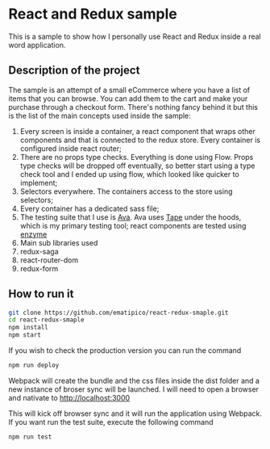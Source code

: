 # React and Redux sample #

This is a sample to show how I personally use React and Redux inside a real word application.

## Description of the project ##

The sample is an attempt of a small eCommerce where you have a list of items that you can browse. You can add them to the cart and make your purchase through a checkout form. There's nothing fancy behind it but this is the list of the main concepts used inside the sample:

1. Every screen is inside a container, a react component that wraps other components and that is connected to the redux store.
   Every container is configured inside react router;
2. There are no props type checks. Everything is done using Flow. Props type checks will be dropped off eventually, so better start using a type check tool and I ended up using flow, which looked like quicker to implement;
3. Selectors everywhere. The containers access to the store using selectors;
4. Every container has a dedicated sass file;
5. The testing suite that I use is [Ava](https://github.com/avajs/ava). Ava uses [Tape](https://github.com/substack/tape) under the hoods, which is my primary testing tool; react components are tested using [enzyme](https://github.com/airbnb/enzyme)
6. Main sub libraries used
  1. redux-saga
  2. react-router-dom
  3. redux-form


## How to run it ##

```sh
git clone https://github.com/ematipico/react-redux-smaple.git
cd react-redux-smaple
npm install
npm start
```
If you wish to check the production version you can run the command

```sh
npm run deploy
```
Webpack will create the bundle and the css files inside the dist folder and a new instance of broser sync will be launched. I will need to open a browser and nativate to [http://localhost:3000](http://localhost:3000)

This will kick off browser sync and it will run the application using Webpack. If you want run the test suite, execute the following command

```sh
npm run test
```
